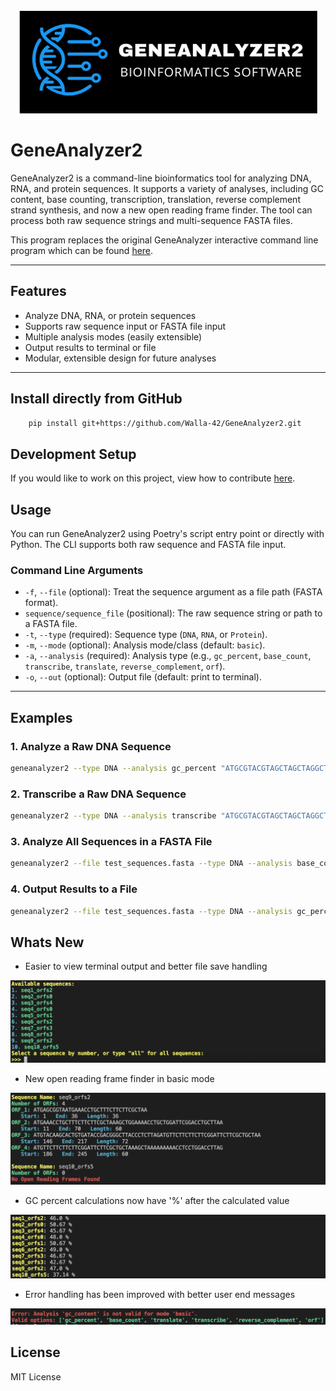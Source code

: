 <!-- PROJECT LOGO -->
<br />
<div align="center">
  <a href="https://github.com/walla-42/GeneAnalyzer2">
    <img src="/docs/images/readme_images/GeneAnalyzer2Logo.png" alt="Logo">
  </a>
</div>

# GeneAnalyzer2

GeneAnalyzer2 is a command-line bioinformatics tool for analyzing DNA, RNA, and protein sequences. It supports a variety of analyses, including GC content, base counting, transcription, translation, reverse complement strand synthesis, and now a new open reading frame finder. The tool can process both raw sequence strings and multi-sequence FASTA files.

This program replaces the original GeneAnalyzer interactive command line program which can be found <a href="http://github.com/walla-42/GeneAnalyzer">here</a>.

---

## Features

- Analyze DNA, RNA, or protein sequences
- Supports raw sequence input or FASTA file input
- Multiple analysis modes (easily extensible)
- Output results to terminal or file
- Modular, extensible design for future analyses

---



## Install directly from GitHub
```sh
    pip install git+https://github.com/Walla-42/GeneAnalyzer2.git
```

## Development Setup
If you would like to work on this project, view how to contribute <a href="/.github/CONTRIBUTING.md">here</a>.

## Usage

You can run GeneAnalyzer2 using Poetry's script entry point or directly with Python. The CLI supports both raw sequence and FASTA file input.

### Command Line Arguments

- `-f`, `--file` (optional): Treat the sequence argument as a file path (FASTA format).
- `sequence/sequence_file` (positional): The raw sequence string or path to a FASTA file.
- `-t`, `--type` (required): Sequence type (`DNA`, `RNA`, or `Protein`).
- `-m`, `--mode` (optional): Analysis mode/class (default: `basic`).
- `-a`, `--analysis` (required): Analysis type (e.g., `gc_percent`, `base_count`, `transcribe`, `translate`, `reverse_complement`, `orf`).
- `-o`, `--out` (optional): Output file (default: print to terminal).

---

## Examples

### 1. Analyze a Raw DNA Sequence

```sh
geneanalyzer2 --type DNA --analysis gc_percent "ATGCGTACGTAGCTAGCTAGGCTAGCTAGCTGACTGACTGATCGATCGTAGCTAGCTAGCTAGCTAGCTAGCTAGCTAGCTAGC"
```

### 2. Transcribe a Raw DNA Sequence

```sh
geneanalyzer2 --type DNA --analysis transcribe "ATGCGTACGTAGCTAGCTAGGCTAGCTAGCTGACTGACTGATCGATCGTAGCTAGCTAGCTAGCTAGCTAGCTAGCTAGCTAGC"
```

### 3. Analyze All Sequences in a FASTA File

```sh
geneanalyzer2 --file test_sequences.fasta --type DNA --analysis base_count
```

### 4. Output Results to a File

```sh
geneanalyzer2 --file test_sequences.fasta --type DNA --analysis gc_percent --out results.txt
```
## Whats New
- Easier to view terminal output and better file save handling

<div align="center">
  <img src="/docs/images/readme_images/option_handling.png" alt="Improved option handling">
</div>

- New open reading frame finder in basic mode

<div align="center">
  <img src="/docs/images/readme_images/orf_method.png" alt="ORF Method Terminal Output">
</div>

- GC percent calculations now have '%' after the calculated value

<div align="center">  
  <img src="/docs/images/readme_images/updated_gc.png" alt="Updated GC Output">
</div>

- Error handling has been improved with better user end messages

<div align="center">
  <img src="/docs/images/readme_images/error_message.png" alt="Example Error Message">
</div>

## License

MIT License
